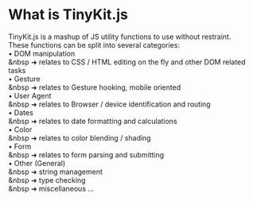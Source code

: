 # What is TinyKit.js
TinyKit.js is a mashup of JS utility functions to use without restraint.<br>These functions can be split into several categories:<br>
• DOM manipulation<br>
&nbsp  ➜ relates to CSS / HTML editing on the fly and other DOM related tasks<br>
• Gesture<br>
&nbsp  ➜ relates to Gesture hooking, mobile oriented<br>
• User Agent<br>
&nbsp  ➜ relates to Browser / device identification and routing<br>
• Dates<br>
&nbsp  ➜ relates to date formatting and calculations<br>
• Color<br>
&nbsp  ➜ relates to color blending / shading<br>
• Form<br>
&nbsp  ➜ relates to form parsing and submitting<br>
• Other (General)<br>
&nbsp  ➜ string management<br>
&nbsp  ➜ type checking<br>
&nbsp  ➜ miscellaneous ...
